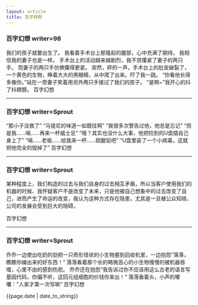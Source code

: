 ```yaml
---
layout: article
title: 百字样例
---
```

<h3>百字幻想 writer=98</h3>
我们的孩子就要出生了。
我看着手术台上那隆起的腹部，心中充满了期待。
我相信我的妻子也是一样。
手术台上的活动越来越剧烈，我不禁攥紧了妻子的两只手。
而妻子的两只手仿佛攥得更紧。
突然，砰的一声，手术台上的肚皮破裂了，一个黄色的生物，睁着大大的黑眼睛，从中爬了出来。吓了我一跳。
“你看他长得多像你。”站在一旁妻子笑着用另外两只手接过了我们的孩子。
“是啊~”我开心的抖了抖翅膀。
百字幻想

<hr>

<h3>百字幻想 writer=Sprout</h3>
“那小子没救了”
“马提尼的味道一如既往啊”
“我很多次警告过他，他总是忘记”
“但是我……嗝……再来一杯威士忌”
“哦？其实也没什么大事，他把捡到的U盘插自己身上了”
“嗝……老板……给我来一杯……硫酸铅吧”
“U盘里装了一个小病毒，这就把他完全的毁掉了”
百字幻想

<hr>


<h3>百字幻想 writer=Sprout</h3>
某种程度上，我们构造的过去与我们自身的过去相互矛盾，所以当客户使用我们的机器的时候、我怀疑客户不是改变了未来，只是他被自己想象中的过去改变了自己，进而产生了命运的改变，我认为这种方式存在隐患，尤其是一旦被公众知晓、公司的发展会受到巨大的阻碍。

百字幻想
<hr>

<h3>百字幻想 writer=Sprout</h3>
乔乔一边使出吃奶的劲把一只奇形怪状的小生物塞到回收机里，一边抱怨”落落，瞧瞧你编出来的好东西！“
落落看着那个长的略微恶心的小生物慢慢的被机器吞噬，心里不由的感到伤悲。
乔乔还在抱怨”我告诉过你不应该用这么古老的语言写基因代码，你偏不听，这回元组细胞的价钱你来出！“
落落垂着头，小声的嘟囔：”人家才第一次写嘛“
百字幻想

{{page.date | date_to_string}}
